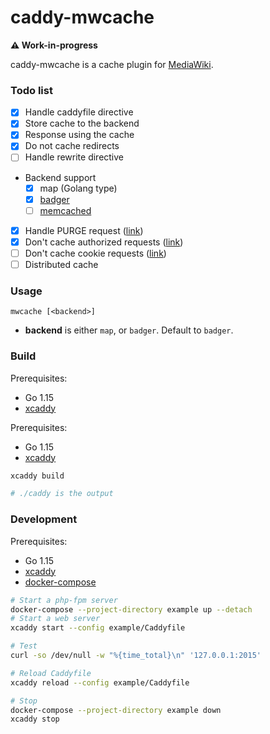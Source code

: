 # caddy-mwcache

**⚠️ Work-in-progress**

caddy-mwcache is a cache plugin for [MediaWiki].

### Todo list

- [x] Handle caddyfile directive
- [x] Store cache to the backend
- [x] Response using the cache
- [x] Do not cache redirects
- [ ] Handle rewrite directive
- Backend support
  - [x] map (Golang type)
  - [x] [badger](https://github.com/dgraph-io/badger)
  - [ ] [memcached](https://memcached.org/)
- [x] Handle PURGE request ([link](https://www.mediawiki.org/wiki/Manual:$wgCdnServers))
- [x] Don't cache authorized requests ([link](https://github.com/wikimedia/puppet/blob/120dff458fea24318bbcb31b457b5b7d113e66a9/modules/varnish/templates/misc-frontend.inc.vcl.erb#L36-L39))
- [ ] Don't cache cookie requests ([link](https://github.com/wikimedia/puppet/blob/120dff458fea24318bbcb31b457b5b7d113e66a9/modules/varnish/templates/misc-frontend.inc.vcl.erb#L41-L49))
- [ ] Distributed cache

### Usage

```caddyfile
mwcache [<backend>]
```

- **backend** is either `map`, or `badger`. Default to `badger`.

### Build

Prerequisites:

- Go 1.15
- [xcaddy]

Prerequisites:

- Go 1.15
- [xcaddy]

```bash
xcaddy build

# ./caddy is the output
```

### Development

Prerequisites:

- Go 1.15
- [xcaddy]
- [docker-compose]

```bash
# Start a php-fpm server
docker-compose --project-directory example up --detach
# Start a web server
xcaddy start --config example/Caddyfile

# Test
curl -so /dev/null -w "%{time_total}\n" '127.0.0.1:2015'

# Reload Caddyfile
xcaddy reload --config example/Caddyfile

# Stop
docker-compose --project-directory example down
xcaddy stop
```

[mediawiki]: https://www.mediawiki.org
[xcaddy]: https://github.com/caddyserver/xcaddy
[docker-compose]: (https://docs.docker.com/compose/)
